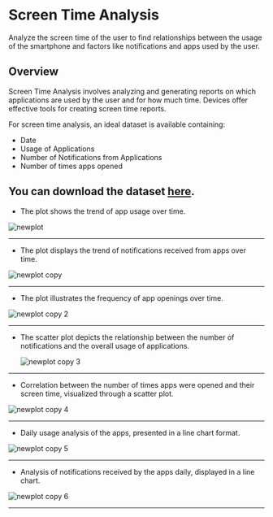 # Screen Time Analysis
Analyze the screen time of the user to find relationships between the usage of the smartphone and factors like notifications and apps used by the user.

## Overview

Screen Time Analysis involves analyzing and generating reports on which applications are used by the user and for how much time. Devices offer effective tools for creating screen time reports.  


For screen time analysis, an ideal dataset is available containing:  

- Date
- Usage of Applications
- Number of Notifications from Applications
- Number of times apps opened

You can download the dataset [here](https://www.kaggle.com/datasets/ruchi798/analyzing-screen-time).  
---

- The plot shows the trend of app usage over time.

![newplot](https://github.com/BhavyaChawlaGit/Screen-Time-Analysis-using-Python/assets/112718303/ee3f9204-9e49-45bb-9a4e-41c70fc1e67c)

---

- The plot displays the trend of notifications received from apps over time.

![newplot copy](https://github.com/BhavyaChawlaGit/Screen-Time-Analysis-using-Python/assets/112718303/c805d1ac-178b-4d7d-a557-e10ed00040d8)

---

- The plot illustrates the frequency of app openings over time.  

![newplot copy 2](https://github.com/BhavyaChawlaGit/Screen-Time-Analysis-using-Python/assets/112718303/f847f09d-e9fb-40bf-ae99-2f9656714df9)


---
- The scatter plot depicts the relationship between the number of notifications and the overall usage of applications.  

  ![newplot copy 3](https://github.com/BhavyaChawlaGit/Screen-Time-Analysis-using-Python/assets/112718303/a17b0849-429e-42bb-89e9-de2e3bb32de9)

---

- Correlation between the number of times apps were opened and their screen time, visualized through a scatter plot.  

![newplot copy 4](https://github.com/BhavyaChawlaGit/Screen-Time-Analysis-using-Python/assets/112718303/c3d1abba-6c22-43a8-b078-1059a0500ca6)

---

- Daily usage analysis of the apps, presented in a line chart format.  

![newplot copy 5](https://github.com/BhavyaChawlaGit/Screen-Time-Analysis-using-Python/assets/112718303/a6885d81-a18b-405d-b3ce-d1d008ebb109)


---
- Analysis of notifications received by the apps daily, displayed in a line chart.

![newplot copy 6](https://github.com/BhavyaChawlaGit/Screen-Time-Analysis-using-Python/assets/112718303/90de61e2-23d2-4dbb-8fdc-ce1087f89d65)


---




